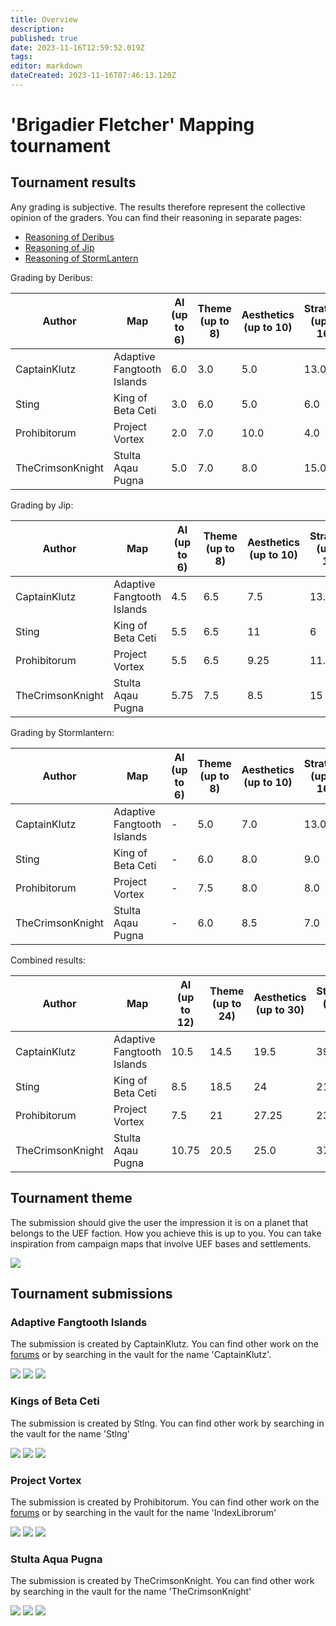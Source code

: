 ```yaml
---
title: Overview
description:
published: true
date: 2023-11-16T12:59:52.019Z
tags:
editor: markdown
dateCreated: 2023-11-16T07:46:13.120Z
---
```


# 'Brigadier Fletcher' Mapping tournament

## Tournament results

Any grading is subjective. The results therefore represent the collective opinion of the graders. You can find their reasoning in separate pages:

- [Reasoning of Deribus](/en/Development/Mapping/Tournaments/2023-02-Brigadier-Fletcher/feedback-deribus)
- [Reasoning of Jip](/en/Development/Mapping/Tournaments/2023-02-Brigadier-Fletcher/feedback-jip)
- [Reasoning of StormLantern](/en/Development/Mapping/Tournaments/2023-02-Brigadier-Fletcher/feedback-stormlantern)

Grading by Deribus:

| Author           | Map                        | AI (up to 6) | Theme (up to 8) | Aesthetics (up to 10) | Strategy (up to 16) | Total   |
| ---------------- | -------------------------- | ------------ | --------------- | --------------------- | ------------------- | ------- |
| CaptainKlutz     | Adaptive Fangtooth Islands | 6.0          | 3.0             | 5.0                   | 13.0                | 27      |
| Sting            | King of Beta Ceti          | 3.0          | 6.0             | 5.0                   | 6.0                 | 20      |
| Prohibitorum     | Project Vortex             | 2.0          | 7.0             | 10.0                  | 4.0                 | 22.9999 |
| TheCrimsonKnight | Stulta Aqau Pugna          | 5.0          | 7.0             | 8.0                   | 15.0                | 35      |

Grading by Jip:

| Author           | Map                        | AI (up to 6) | Theme (up to 8) | Aesthetics (up to 10) | Strategy (up to 16) | Total |
| ---------------- | -------------------------- | ------------ | --------------- | --------------------- | ------------------- | ----- |
| CaptainKlutz     | Adaptive Fangtooth Islands | 4.5          | 6.5             | 7.5                   | 13.5                | 32    |
| Sting            | King of Beta Ceti          | 5.5          | 6.5             | 11                    | 6                   | 29    |
| Prohibitorum     | Project Vortex             | 5.5          | 6.5             | 9.25                  | 11.75               | 33    |
| TheCrimsonKnight | Stulta Aqau Pugna          | 5.75         | 7.5             | 8.5                   | 15                  | 37    |

Grading by Stormlantern:

| Author           | Map                        | AI (up to 6) | Theme (up to 8) | Aesthetics (up to 10) | Strategy (up to 16) | Total |
| ---------------- | -------------------------- | ------------ | --------------- | --------------------- | ------------------- | ----- |
| CaptainKlutz     | Adaptive Fangtooth Islands | -            | 5.0             | 7.0                   | 13.0                | 25    |
| Sting            | King of Beta Ceti          | -            | 6.0             | 8.0                   | 9.0                 | 23    |
| Prohibitorum     | Project Vortex             | -            | 7.5             | 8.0                   | 8.0                 | 23.5  |
| TheCrimsonKnight | Stulta Aqau Pugna          | -            | 6.0             | 8.5                   | 7.0                 | 21.5  |

Combined results:

| Author           | Map                        | AI (up to 12) | Theme (up to 24) | Aesthetics (up to 30) | Strategy (up to 48) | Total |     |
| ---------------- | -------------------------- | ------------- | ---------------- | --------------------- | ------------------- | ----- | --- |
| CaptainKlutz     | Adaptive Fangtooth Islands | 10.5          | 14.5             | 19.5                  | 39.5                | 84    | 2nd |
| Sting            | King of Beta Ceti          | 8.5           | 18.5             | 24                    | 21                  | 72    | 4th |
| Prohibitorum     | Project Vortex             | 7.5           | 21               | 27.25                 | 23.25               | 79    | 3rd |
| TheCrimsonKnight | Stulta Aqau Pugna          | 10.75         | 20.5             | 25.0                  | 37                  | 93,25 | 1st |

## Tournament theme

The submission should give the user the impression it is on a planet that belongs to the UEF faction. How you achieve this is up to you. You can take inspiration from campaign maps that involve UEF bases and settlements.

<div class="container-preview">
	<img src="/images/mapping/tournaments/2023-02-brigadier/theme-01.png">
</div>

## Tournament submissions

### Adaptive Fangtooth Islands

The submission is created by CaptainKlutz. You can find other work on the [forums](https://forum.faforever.com/topic/2270/klutz-s-map-emporium) or by searching in the vault for the name 'CaptainKlutz'.

<div class="container-preview">
  <img src="/images/mapping/tournaments/2023-02-brigadier/adaptive-fangtooth-islands-01.png">

  <img src="/images/mapping/tournaments/2023-02-brigadier/adaptive-fangtooth-islands-02.png">

  <img src="/images/mapping/tournaments/2023-02-brigadier/adaptive-fangtooth-islands-03.png">
</div>

### Kings of Beta Ceti

The submission is created by Stlng. You can find other work by searching in the vault for the name 'Stlng'

<div class="container-preview">
  <img src="/images/mapping/tournaments/2023-02-brigadier/kings-of-beta-ceti-01.png">

  <img src="/images/mapping/tournaments/2023-02-brigadier/kings-of-beta-ceti-02.png">

  <img src="/images/mapping/tournaments/2023-02-brigadier/kings-of-beta-ceti-03.png">
</div>

### Project Vortex

The submission is created by Prohibitorum. You can find other work on the [forums](https://forum.faforever.com/topic/6066/index-librorum-s-maps-assorted-projects-and-gaea-tutorials) or by searching in the vault for the name 'IndexLibrorum'

<div class="container-preview">
  <img src="/images/mapping/tournaments/2023-02-brigadier/project-vortex-01.png">

  <img src="/images/mapping/tournaments/2023-02-brigadier/project-vortex-02.png">

  <img src="/images/mapping/tournaments/2023-02-brigadier/project-vortex-03.png">
</div>

### Stulta Aqua Pugna

The submission is created by TheCrimsonKnight. You can find other work by searching in the vault for the name 'TheCrimsonKnight'

<div class="container-preview">
  <img src="/images/mapping/tournaments/2023-02-brigadier/stulta-aqua-pugna-01.png">

  <img src="/images/mapping/tournaments/2023-02-brigadier/stulta-aqua-pugna-02.png">

  <img src="/images/mapping/tournaments/2023-02-brigadier/stulta-aqua-pugna-03.png">
</div>
